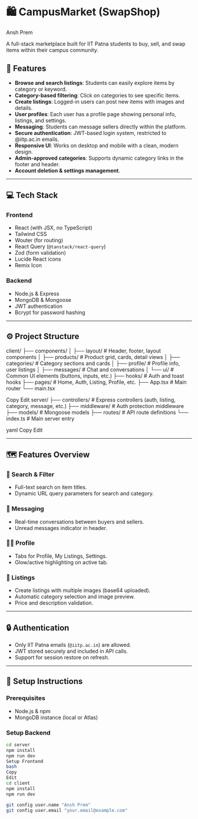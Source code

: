 # 🛍️ CampusMarket (SwapShop)

Ansh Prem

A full-stack marketplace built for IIT Patna students to buy, sell, and swap items within their campus community.  

## 🚀 Features

- **Browse and search listings**: Students can easily explore items by category or keyword.
- **Category-based filtering**: Click on categories to see specific items.
- **Create listings**: Logged-in users can post new items with images and details.
- **User profiles**: Each user has a profile page showing personal info, listings, and settings.
- **Messaging**: Students can message sellers directly within the platform.
- **Secure authentication**: JWT-based login system, restricted to @iitp.ac.in emails.
- **Responsive UI**: Works on desktop and mobile with a clean, modern design.
- **Admin-approved categories**: Supports dynamic category links in the footer and header.
- **Account deletion & settings management**.

---

## 💻 Tech Stack

### Frontend

- React (with JSX, no TypeScript)
- Tailwind CSS
- Wouter (for routing)
- React Query (`@tanstack/react-query`)
- Zod (form validation)
- Lucide React icons
- Remix Icon

### Backend

- Node.js & Express
- MongoDB & Mongoose
- JWT authentication
- Bcrypt for password hashing

---

## ⚙️ Project Structure

client/
├── components/
│ ├── layout/ # Header, footer, layout components
│ ├── products/ # Product grid, cards, detail views
│ ├── categories/ # Category sections and cards
│ ├── profile/ # Profile info, user listings
│ ├── messages/ # Chat and conversations
│ └── ui/ # Common UI elements (buttons, inputs, etc.)
├── hooks/ # Auth and toast hooks
├── pages/ # Home, Auth, Listing, Profile, etc.
├── App.tsx # Main router
└── main.tsx

Copy
Edit
server/
├── controllers/ # Express controllers (auth, listing, category, message, etc.)
├── middleware/ # Auth protection middleware
├── models/ # Mongoose models
├── routes/ # API route definitions
└── index.ts # Main server entry

yaml
Copy
Edit

---

## 🗺️ Features Overview

### 🔎 Search & Filter
- Full-text search on item titles.
- Dynamic URL query parameters for search and category.

### 💬 Messaging
- Real-time conversations between buyers and sellers.
- Unread messages indicator in header.

### 🧑‍💼 Profile
- Tabs for Profile, My Listings, Settings.
- Glow/active highlighting on active tab.

### 📝 Listings
- Create listings with multiple images (base64 uploaded).
- Automatic category selection and image preview.
- Price and description validation.

---

## 🔒 Authentication

- Only IIT Patna emails (`@iitp.ac.in`) are allowed.
- JWT stored securely and included in API calls.
- Support for session restore on refresh.

---

## 🚧 Setup Instructions

### Prerequisites

- Node.js & npm
- MongoDB instance (local or Atlas)

### Setup Backend

```bash
cd server
npm install
npm run dev
Setup Frontend
bash
Copy
Edit
cd client
npm install
npm run dev

git config user.name "Ansh Prem"
git config user.email "your.email@example.com"
